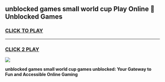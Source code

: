 
## unblocked games small world cup Play Online 👋 Unblocked Games
<h3>
<a href="https://premium.freeplayer.one?title=unblocked_games_small_world_cup&ref=19F">CLICK TO PLAY</a></h3>
<hr>

<h3>
<a href="https://premium.freeplayer.one?title=unblocked_games_small_world_cup&ref=19F">CLICK 2 PLAY</a>
  
</h3>

<a href="https://premium.freeplayer.one?title=unblocked_games_small_world_cup&ref=19F"><img src="https://clearcache.store/games.png"></a>


**unblocked games small world cup games unblocked: Your Gateway to Fun and Accessible Online Gaming**
